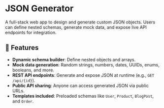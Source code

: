 # JSON Generator

A full-stack web app to design and generate custom JSON objects. Users can define nested schemas, generate mock data, and expose live API endpoints for integration.

## 🚀 Features

- **Dynamic schema builder**: Define nested objects and arrays.
- **Mock data generation**: Random strings, numbers, dates, UUIDs, enums, booleans, and more.
- **REST API endpoints**: Generate and expose JSON at runtime (e.g., `GET /api/{id}`).
- **Public API sharing**: Anyone can access generated JSON via public URLs.
- **Templates included**: Preloaded schemas like `User`, `Product`, `BlogPost`, and `Order`.

